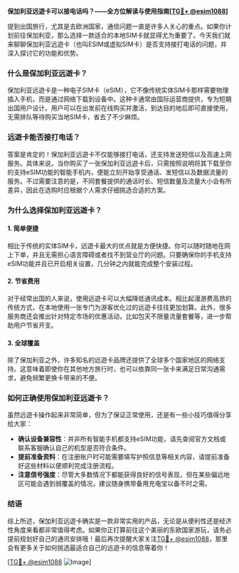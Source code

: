 **保加利亚远遊卡可以接电话吗？——全方位解读与使用指南[[TG💪+ @esim1088](https://t.me/s/esim1088)]**

提到出国旅行，尤其是去欧洲国家，通信问题一直是许多人关心的重点。如果你计划前往保加利亚，那么选择一款适合的本地SIM卡就显得尤为重要了。今天我们就来聊聊保加利亚远遊卡（也叫ESIM或虚拟SIM卡）是否支持接打电话的问题，并深入探讨它的功能和优势。

### 什么是保加利亚远遊卡？

保加利亚远遊卡是一种电子SIM卡（eSIM），它不像传统实体SIM卡那样需要物理插入手机，而是通过网络下载到设备中。这种卡通常由国际运营商提供，专为短期出国用户设计。用户可以在出发前在线购买并激活，到达目的地后即可直接使用，无需排队等待购买当地SIM卡，省去了不少麻烦。

### 远遊卡能否接打电话？

答案是肯定的！保加利亚远遊卡不仅能够接打电话，还支持发送短信以及高速上网服务。具体来说，当你购买了一张保加利亚远遊卡后，只需按照说明将其下载至你的支持eSIM功能的智能手机内，便能立刻开始享受通话、发短信以及数据流量的服务。不过需要注意的是，不同套餐提供的通话时长、短信数量及流量大小会有所差异，因此在选购时应根据个人需求仔细挑选合适的方案。

### 为什么选择保加利亚远遊卡？

#### 1. 简单便捷

相比于传统的实体SIM卡，远遊卡最大的优点就是方便快捷。你可以随时随地在网上下单，并且无需担心语言障碍或者找不到营业厅的问题。只要确保你的手机支持eSIM功能并且已开启相关设置，几分钟之内就能完成整个安装过程。

#### 2. 节省费用

对于经常出国的人来说，使用远遊卡可以大幅降低通讯成本。相比起漫游费高昂的传统方式，在本地使用一张专门为游客优化过的远遊卡往往更加划算。此外，很多服务商还会推出针对特定市场的优惠活动，比如包天不限量流量套餐等，进一步帮助用户节省开支。

#### 3. 全球覆盖

除了保加利亚之外，许多知名的远遊卡品牌还提供了全球多个国家地区的网络支持。这意味着即使你在其他地方旅行时，也可以依靠同一张卡来满足日常沟通需求，避免频繁更换卡带来的不便。

### 如何正确使用保加利亚远遊卡？

虽然远遊卡操作起来非常简单，但为了保证正常使用，还是有一些小技巧值得分享给大家：

- **确认设备兼容性**：并非所有智能手机都支持eSIM功能，请先查阅官方文档或联系客服确认自己的机型是否符合条件。
- **提前准备资料**：在注册账户时可能需要填写护照信息等相关内容，请提前准备好这些材料以便顺利完成注册流程。
- **注意信号强度**：尽管大多数情况下都能获得良好的信号表现，但在某些偏远地区可能会遇到弱覆盖的情况，建议随身携带备用充电宝以备不时之需。

### 结语

综上所述，保加利亚远遊卡确实是一款非常实用的产品，无论是从便利性还是经济性角度来看都非常值得考虑。如果你正打算前往这个美丽的东欧国家游玩，请务必提前规划好自己的通讯安排哦！最后再次提醒大家关注[TG💪+ @esim1088](https://t.me/s/esim1088)，那里会有更多关于如何挑选最适合自己的远遊卡的信息等着你！

[[TG💪+ @esim1088](https://t.me/s/esim1088) ![Image](https://i.postimg.cc/4NQfJmqS/Snipaste-2025-05-13-00-14-12.png)]
